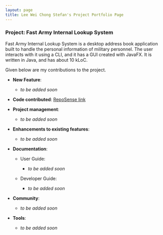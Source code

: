 ```yaml
---
layout: page
title: Lee Wei Chong Stefan's Project Portfolio Page
---
```


### Project: Fast Army Internal Lookup System

Fast Army Internal Lookup System is a desktop address book application built to handle the personal information of military personnel. The user interacts with it using a CLI, and it has a GUI created with JavaFX. It is written in Java, and has about 10 kLoC.

Given below are my contributions to the project.

* **New Feature**:
  * *to be added soon*

* **Code contributed**: [RepoSense link](https://nus-cs2103-ay2223s2.github.io/tp-dashboard/?search=rexcyrio&breakdown=true)

* **Project management**:
  * *to be added soon*

* **Enhancements to existing features**:
  * *to be added soon*

* **Documentation**:
  * User Guide:
    * *to be added soon*

  * Developer Guide:
    * *to be added soon*

* **Community**:
  * *to be added soon*

* **Tools**:
  * *to be added soon*
